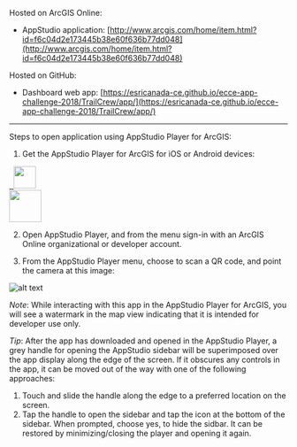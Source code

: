 Hosted on ArcGIS Online:

- AppStudio application: [http://www.arcgis.com/home/item.html?id=f6c04d2e173445b38e60f636b77dd048](http://www.arcgis.com/home/item.html?id=f6c04d2e173445b38e60f636b77dd048)

Hosted on GitHub:

- Dashboard web app: [https://esricanada-ce.github.io/ecce-app-challenge-2018/TrailCrew/app/](https://esricanada-ce.github.io/ecce-app-challenge-2018/TrailCrew/app/)

---

Steps to open application using AppStudio Player for ArcGIS:

1. Get the AppStudio Player for ArcGIS for iOS or Android devices:

  <a target="_blank" href="https://itunes.apple.com/us/app/appstudio-player-for-arcgis/id1018006050?ls=1&mt=8">&nbsp;&nbsp;<img src="http://doc.arcgis.com/assets/img/badges/app_store.svg" height="40px"></a><br />
  <a target="_blank" href="https://play.google.com/store/apps/details?id=com.esri.appstudio.player"><img src="https://play.google.com/intl/en_us/badges/images/generic/en_badge_web_generic.png" height="58"></a>

2. Open AppStudio Player, and from the menu sign-in with an ArcGIS Online organizational or developer account.

3. From the AppStudio Player menu, choose to scan a QR code, and point the camera at this image: 

  ![alt text](https://esricanada-ce.github.io/ecce-app-challenge-2018/TrailCrew/images/appstudio_qrcode.gif "QR Code")

*Note*: While interacting with this app in the AppStudio Player for ArcGIS, you will see a watermark in the map view indicating that it is intended for developer use only.

*Tip*: After the app has downloaded and opened in the AppStudio Player, a grey handle for opening the AppStudio sidebar will be superimposed over the app display along the edge of the screen.  If it obscures any controls in the app, it can be moved out of the way with one of the following approaches:
 
1. Touch and slide the handle along the edge to a preferred location on the screen.
2. Tap the handle to open the sidebar and tap the icon at the bottom of the sidebar.  When prompted, choose yes, to hide the sidbar.  It can be restored by minimizing/closing the player and opening it again.
